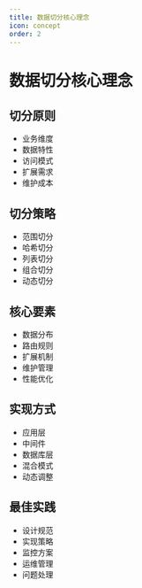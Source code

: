 ```yaml
---
title: 数据切分核心理念
icon: concept
order: 2
---
```


# 数据切分核心理念

## 切分原则
- 业务维度
- 数据特性
- 访问模式
- 扩展需求
- 维护成本

## 切分策略
- 范围切分
- 哈希切分
- 列表切分
- 组合切分
- 动态切分

## 核心要素
- 数据分布
- 路由规则
- 扩展机制
- 维护管理
- 性能优化

## 实现方式
- 应用层
- 中间件
- 数据库层
- 混合模式
- 动态调整

## 最佳实践
- 设计规范
- 实现策略
- 监控方案
- 运维管理
- 问题处理
